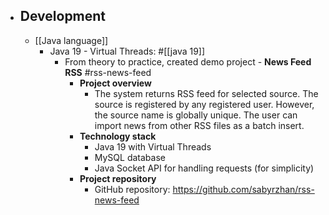 - ## Development
	- [[Java language]]
		- Java 19 - Virtual Threads: #[[java 19]]
			- From theory to practice, created demo project - **News Feed RSS** #rss-news-feed
				- **Project overview**
					- The system returns RSS feed for selected source. The source is registered by any registered user. However, the source name is globally unique. The user can import news from other RSS files as a batch insert.
				- **Technology stack**
					- Java 19 with Virtual Threads
					- MySQL database
					- Java Socket API for handling requests (for simplicity)
				- **Project repository**
					- GitHub repository: https://github.com/sabyrzhan/rss-news-feed